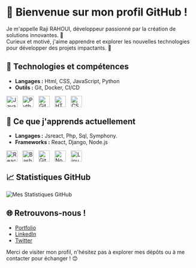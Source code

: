 # 👋 Bienvenue sur mon profil GitHub !

Je m'appelle Raji RAHOUI, développeur passionné par la création de solutions innovantes. 🚀  
Curieux et motivé, j'aime apprendre et explorer les nouvelles technologies pour développer des projets impactants. 🌟  

## 🔧 Technologies et compétences
- **Langages :** Html, CSS, JavaScript, Python
- **Outils :** Git, Docker, CI/CD

<img align="left" alt="JavaScript" width="30px" style="padding-right:10px;" src="https://cdn.jsdelivr.net/gh/devicons/devicon/icons/javascript/javascript-plain.svg" />
<img align="left" alt="Python" width="30px" style="padding-right:10px;" src="https://cdn.jsdelivr.net/gh/devicons/devicon/icons/python/python-plain.svg" />
<img align="left" alt="Git" width="30px" style="padding-right:10px;" src="https://cdn.jsdelivr.net/gh/devicons/devicon/icons/git/git-original.svg" />
<img align="left" alt="HTML" width="30px" style="padding-right:10px;" src="https://cdn.jsdelivr.net/gh/devicons/devicon/icons/html5/html5-plain.svg" />
<img align="left" alt="CSS" width="30px" style="padding-right:10px;" src="https://cdn.jsdelivr.net/gh/devicons/devicon/icons/css3/css3-plain.svg" />
<br />

#

## 🌱 Ce que j'apprends actuellement
 - **Langages :** Jsreact, Php, Sql, Symphony.
 - **Frameworks :** React, Django, Node.js

<img align="left" alt="React" width="30px" style="padding-right:10px;" src="https://cdn.jsdelivr.net/gh/devicons/devicon/icons/react/react-original.svg" />
<img align="left" alt="Bash" width="30px" style="padding-right:10px;" src="https://cdn.jsdelivr.net/gh/devicons/devicon/icons/bash/bash-original.svg" />
<img align="left" alt="GitHub" width="30px" style="padding-right:10px;" src="https://cdn.jsdelivr.net/gh/devicons/devicon/icons/github/github-original.svg" />
<img align="left" alt="NodeJS" width="30px" style="padding-right:10px;" src="https://cdn.jsdelivr.net/gh/devicons/devicon/icons/nodejs/nodejs-original.svg" />
<img align="left" alt="Linux" width="30px" style="padding-right:10px;" src="https://cdn.jsdelivr.net/gh/devicons/devicon/icons/linux/linux-original.svg" />
<br />

#

## 📈 Statistiques GitHub
![Mes Statistiques GitHub](https://github-readme-stats.vercel.app/api?username=Rajirahoui&show_icons=true&theme=radical)

## 🌐 Retrouvons-nous !
- [Portfolio](https://votre-portfolio.com)
- [LinkedIn](https://linkedin.com/in/votreprofil)
- [Twitter](https://twitter.com/votreprofil)

Merci de visiter mon profil, n'hésitez pas à explorer mes dépôts ou à me contacter pour échanger ! 😊
